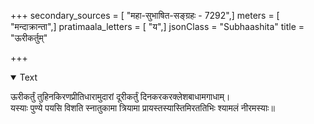 +++
secondary_sources = [ "महा-सुभाषित-सङ्ग्रहः - 7292",]
meters = [ "मन्दाक्रान्ता",]
pratimaala_letters = [ "य",]
jsonClass = "Subhaashita"
title = "ऊरीकर्तुम्"

+++

<details open><summary>Text</summary>

ऊरीकर्तुं तुहिनकिरणप्रीतिधारामुदारां दूरीकर्तुं दिनकरकरक्लेशबाधामगाधाम्।  
यस्याः पुण्ये पयसि विशति स्नातुकामा त्रियामा प्रायस्तस्यास्तिमिरततिभिः श्यामलं नीरमस्याः॥
</details>
